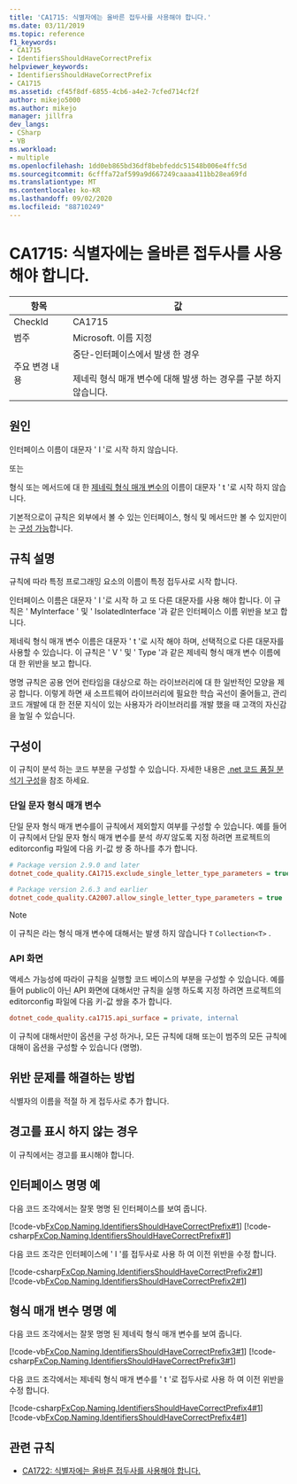 ```yaml
---
title: 'CA1715: 식별자에는 올바른 접두사를 사용해야 합니다.'
ms.date: 03/11/2019
ms.topic: reference
f1_keywords:
- CA1715
- IdentifiersShouldHaveCorrectPrefix
helpviewer_keywords:
- IdentifiersShouldHaveCorrectPrefix
- CA1715
ms.assetid: cf45f8df-6855-4cb6-a4e2-7cfed714cf2f
author: mikejo5000
ms.author: mikejo
manager: jillfra
dev_langs:
- CSharp
- VB
ms.workload:
- multiple
ms.openlocfilehash: 1dd0eb865bd36df8bebfeddc51548b006e4ffc5d
ms.sourcegitcommit: 6cfffa72af599a9d667249caaaa411bb28ea69fd
ms.translationtype: MT
ms.contentlocale: ko-KR
ms.lasthandoff: 09/02/2020
ms.locfileid: "88710249"
---
```

# <a name="ca1715-identifiers-should-have-correct-prefix"></a>CA1715: 식별자에는 올바른 접두사를 사용해야 합니다.

|항목|값|
|-|-|
|CheckId|CA1715|
|범주|Microsoft. 이름 지정|
|주요 변경 내용|중단-인터페이스에서 발생 한 경우<br /><br /> 제네릭 형식 매개 변수에 대해 발생 하는 경우를 구분 하지 않습니다.|

## <a name="cause"></a>원인

인터페이스 이름이 대문자 ' I '로 시작 하지 않습니다.

또는

형식 또는 메서드에 대 한 [제네릭 형식 매개 변수의](/dotnet/csharp/programming-guide/generics/generic-type-parameters) 이름이 대문자 ' t '로 시작 하지 않습니다.

기본적으로이 규칙은 외부에서 볼 수 있는 인터페이스, 형식 및 메서드만 볼 수 있지만이는 [구성 가능](#configurability)합니다.

## <a name="rule-description"></a>규칙 설명

규칙에 따라 특정 프로그래밍 요소의 이름이 특정 접두사로 시작 합니다.

인터페이스 이름은 대문자 ' I '로 시작 하 고 또 다른 대문자를 사용 해야 합니다. 이 규칙은 ' MyInterface ' 및 ' IsolatedInterface '과 같은 인터페이스 이름 위반을 보고 합니다.

제네릭 형식 매개 변수 이름은 대문자 ' t '로 시작 해야 하며, 선택적으로 다른 대문자를 사용할 수 있습니다. 이 규칙은 ' V ' 및 ' Type '과 같은 제네릭 형식 매개 변수 이름에 대 한 위반을 보고 합니다.

명명 규칙은 공용 언어 런타임을 대상으로 하는 라이브러리에 대 한 일반적인 모양을 제공 합니다. 이렇게 하면 새 소프트웨어 라이브러리에 필요한 학습 곡선이 줄어들고, 관리 코드 개발에 대 한 전문 지식이 있는 사용자가 라이브러리를 개발 했을 때 고객의 자신감을 높일 수 있습니다.

## <a name="configurability"></a>구성이

이 규칙이 분석 하는 코드 부분을 구성할 수 있습니다. 자세한 내용은 [.net 코드 품질 분석기 구성](configure-fxcop-analyzers.md)을 참조 하세요.

### <a name="single-character-type-parameters"></a>단일 문자 형식 매개 변수

단일 문자 형식 매개 변수를이 규칙에서 제외할지 여부를 구성할 수 있습니다. 예를 들어이 규칙에서 단일 문자 형식 매개 변수를 분석 *하지* 않도록 지정 하려면 프로젝트의 editorconfig 파일에 다음 키-값 쌍 중 하나를 추가 합니다.

```ini
# Package version 2.9.0 and later
dotnet_code_quality.CA1715.exclude_single_letter_type_parameters = true

# Package version 2.6.3 and earlier
dotnet_code_quality.CA2007.allow_single_letter_type_parameters = true
```

> [!NOTE]
> 이 규칙은 라는 형식 매개 변수에 대해서는 발생 하지 않습니다 `T` `Collection<T>` .

### <a name="api-surface"></a>API 화면

액세스 가능성에 따라이 규칙을 실행할 코드 베이스의 부분을 구성할 수 있습니다. 예를 들어 public이 아닌 API 화면에 대해서만 규칙을 실행 하도록 지정 하려면 프로젝트의 editorconfig 파일에 다음 키-값 쌍을 추가 합니다.

```ini
dotnet_code_quality.ca1715.api_surface = private, internal
```

이 규칙에 대해서만이 옵션을 구성 하거나, 모든 규칙에 대해 또는이 범주의 모든 규칙에 대해이 옵션을 구성할 수 있습니다 (명명).

## <a name="how-to-fix-violations"></a>위반 문제를 해결하는 방법

식별자의 이름을 적절 하 게 접두사로 추가 합니다.

## <a name="when-to-suppress-warnings"></a>경고를 표시 하지 않는 경우

이 규칙에서는 경고를 표시해야 합니다.

## <a name="interface-naming-example"></a>인터페이스 명명 예

다음 코드 조각에서는 잘못 명명 된 인터페이스를 보여 줍니다.

[!code-vb[FxCop.Naming.IdentifiersShouldHaveCorrectPrefix#1](../code-quality/codesnippet/VisualBasic/ca1715-identifiers-should-have-correct-prefix_1.vb)]
[!code-csharp[FxCop.Naming.IdentifiersShouldHaveCorrectPrefix#1](../code-quality/codesnippet/CSharp/ca1715-identifiers-should-have-correct-prefix_1.cs)]

다음 코드 조각은 인터페이스에 ' I '를 접두사로 사용 하 여 이전 위반을 수정 합니다.

[!code-csharp[FxCop.Naming.IdentifiersShouldHaveCorrectPrefix2#1](../code-quality/codesnippet/CSharp/ca1715-identifiers-should-have-correct-prefix_2.cs)]
[!code-vb[FxCop.Naming.IdentifiersShouldHaveCorrectPrefix2#1](../code-quality/codesnippet/VisualBasic/ca1715-identifiers-should-have-correct-prefix_2.vb)]

## <a name="type-parameter-naming-example"></a>형식 매개 변수 명명 예

다음 코드 조각에서는 잘못 명명 된 제네릭 형식 매개 변수를 보여 줍니다.

[!code-vb[FxCop.Naming.IdentifiersShouldHaveCorrectPrefix3#1](../code-quality/codesnippet/VisualBasic/ca1715-identifiers-should-have-correct-prefix_3.vb)]
[!code-csharp[FxCop.Naming.IdentifiersShouldHaveCorrectPrefix3#1](../code-quality/codesnippet/CSharp/ca1715-identifiers-should-have-correct-prefix_3.cs)]

다음 코드 조각에서는 제네릭 형식 매개 변수를 ' t '로 접두사로 사용 하 여 이전 위반을 수정 합니다.

[!code-csharp[FxCop.Naming.IdentifiersShouldHaveCorrectPrefix4#1](../code-quality/codesnippet/CSharp/ca1715-identifiers-should-have-correct-prefix_4.cs)]
[!code-vb[FxCop.Naming.IdentifiersShouldHaveCorrectPrefix4#1](../code-quality/codesnippet/VisualBasic/ca1715-identifiers-should-have-correct-prefix_4.vb)]

## <a name="related-rules"></a>관련 규칙

- [CA1722: 식별자에는 올바른 접두사를 사용해야 합니다.](../code-quality/ca1722.md)
